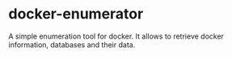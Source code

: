 # docker-enumerator
A simple enumeration tool for docker.
It allows to retrieve docker information, databases and their data.
